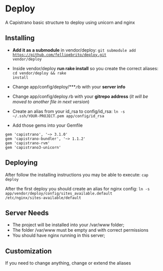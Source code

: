 Deploy
======

A Capistrano basic structure to deploy using unicorn and nginx

Installing
---

- **Add it as a submodule** in vendor/deploy: 
<code>git submodule add https://github.com/fellipebrito/deploy.git vendor/deploy</code>


- Inside vendor/deploy **run rake install** so you create the correct aliases: <code>cd vendor/deploy && rake install</code>

- Change app/config/deploy/***.rb with your **server info**
- Change app/config/deploy.rb with your **gitrepo address** (_It will be moved to another file in next version_)

- Create an alias from your id_rsa to config/id_rsa: <code>ln -s ~/.ssh/YOUR-PROJECT.pem app/config/id_rsa</code>
- Add those gems into your Gemfile
```
gem 'capistrano', '~> 3.1.0'
gem 'capistrano-bundler', '~> 1.1.2'
gem 'capistrano-rvm'
gem 'capistrano3-unicorn'
```

Deploying
---

After follow the installing instructions you may be able to execute: <code>cap deploy</code>

After the first deploy you should create an alias for nginx config: <code>ln -s app/vendor/deploy/config/sites_available.default /etc/nginx/sites-available/default</code>

Server Needs
---

- The project will be installed into your /var/www folder;
- The folder /var/www must be empty and with correct permissions
- You should have nginx running in this server;

Customization
---

If you need to change anything, change or extend the aliases
